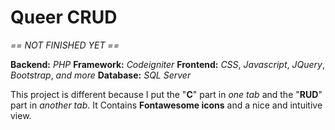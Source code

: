# Queer CRUD

_== NOT FINISHED YET ==_

__Backend:__ _PHP_
__Framework:__ _Codeigniter_
__Frontend:__ _CSS_, _Javascript_, _JQuery_, _Bootstrap_, _and more_
__Database:__ _SQL Server_

This project is different because I put the "__C__" part in _one tab_ and the "__RUD__" part in _another tab_.
It Contains __Fontawesome icons__ and a nice and intuitive view.
